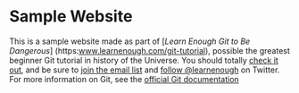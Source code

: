 # Sample Website

This is a sample website made as part of [*Learn Enough Git to Be Dangerous*]
(https:www.learnenough.com/git-tutorial), possible the greatest beginner Git tutorial in history of the Universe. You should totally [check it out](https:www.learnenough.com/git-tutorial), and be sure to [join the email list](https://www.learnenough.com/#email_list) and [follow @learnenough](http://twitter.com/learnenough) on Twitter.
For more information on Git, see the [official Git documentation](https://git-scm.com/)